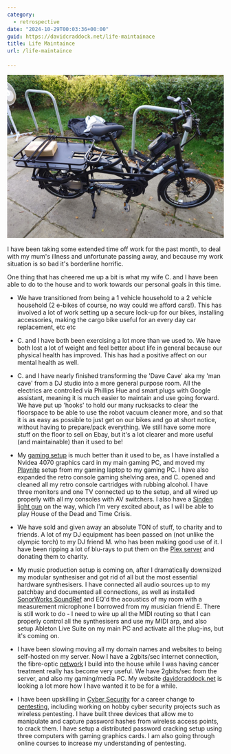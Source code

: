 ```yaml
---
category:
  - retrospective
date: "2024-10-29T00:03:36+00:00"
guid: https://davidcraddock.net/life-maintainace
title: Life Maintaince
url: /life-maintaince

---
```

![image](cargobike.jpg)

 I have been taking some extended time off work for the past month, to deal with my mum's illness and unfortunate passing away, and because my work situation is so bad it's borderline horrific.

One thing that has cheered me up a bit is what my wife C. and I have been able to do to the house and to work towards our personal goals in this time.

* We have transitioned from being a 1 vehicle household to a 2 vehicle household (2 e-bikes of course, no way could we afford cars!). This has involved a lot of work setting up a secure lock-up for our bikes, installing accessories, making the cargo bike useful for an every day car replacement, etc etc

* C. and I have both been exercising a lot more than we used to. We have both lost a lot of weight and feel better about life in general because our physical health has improved. This has had a positive affect on our mental health as well.

* C. and I have nearly finished transforming the 'Dave Cave' aka my 'man cave' from a DJ studio into a more general purpose room. All the electrics are controlled via Phillips Hue and smart plugs with Google assistant, meaning it is much easier to maintain and use going forward. We have put up 'hooks' to hold our many rucksacks to clear the floorspace to be able to use the robot vacuum cleaner more, and so that it is as easy as possible to just get on our bikes and go at short notice, without having to prepare/pack everything. We still have some more stuff on the floor to sell on Ebay, but it's a lot clearer and more useful (and maintainable) than it used to be!

* My [gaming setup](https://davidcraddock.net/my-gaming-setup/) is much better than it used to be, as I have installed a Nvidea 4070 graphics card in my main gaming PC, and moved my [Playnite](https://playnite.link/) setup from my gaming laptop to my gaming PC. I have also expanded the retro console gaming shelving area, and C. opened and cleaned all my retro console cartridges with rubbing alcohol. I have three monitors and one TV connected up to the setup, and all wired up properly with all my consoles with AV switchers. I also have a [Sinden light gun](https://sindenlightgun.com/) on the way, which I'm very excited about, as I will be able to play House of the Dead and Time Crisis.

* We have sold and given away an absolute TON of stuff, to charity and to friends. A lot of my DJ equipment has been passed on (not unlike the olympic torch) to my DJ friend M. who has been making good use of it. I have been ripping a lot of blu-rays to put them on the [Plex server](https://plex.tv) and donating them to charity.

* My music production setup is coming on, after I dramatically downsized my modular synthesiser and got rid of all but the most essential hardware synthesisers. I have connected all audio sources up to my patchbay and documented all connections, as well as installed [SonorWorks SoundRef](https://www.sonarworks.com/soundid-reference) and EQ'd the acoustics of my room with a measurement microphone I borrowed from my musician friend E. There is still work to do - I need to wire up all the MIDI routing so that I can properly control all the synthesisers and use my MIDI arp, and also setup Ableton Live Suite on my main PC and activate all the plug-ins, but it's coming on.

* I have been slowing moving all my domain names and websites to being self-hosted on my server. Now I have a 2gbits/sec internet connection, the fibre-optic [network](https://davidcraddock.net/my-home-network/) I build into the house while I was having cancer treatment really has become very useful. We have 2gbits/sec from the server, and also my gaming/media PC. My website [davidcraddock.net](https://davidcraddock.net) is looking a lot more how I have wanted it to be for a while.

* I have been upskilling in [Cyber Security](https://davidcraddock.net/security-research) for a career change to [pentesting](https://en.wikipedia.org/wiki/Penetration_test), including working on hobby cyber security projects such as wireless pentesting. I have built three devices that allow me to manipulate and capture password hashes from wireless access points, to crack them. I have setup a distributed password cracking setup using three computers with gaming graphics cards. I am also going through online courses to increase my understanding of pentesting.
